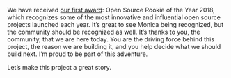 We have received [our first award](https://www.infoworld.com/article/3263736/open-source-tools/the-best-open-source-rookies-of-2018.html): Open Source Rookie of the Year 2018, which recognizes some of the most innovative and influential open source projects launched each year. It’s great to see Monica being recognized, but the community should be recognized as well. It’s thanks to you, the community, that we are here today. You are the driving force behind this project, the reason we are building it, and you help decide what we should build next. I’m proud to be part of this adventure.

Let’s make this project a great story.
